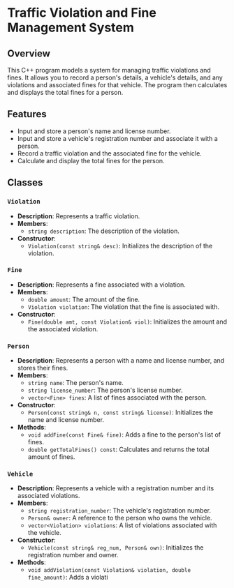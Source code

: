 # Traffic Violation and Fine Management System

## Overview

This C++ program models a system for managing traffic violations and fines. It allows you to record a person's details, a vehicle's details, and any violations and associated fines for that vehicle. The program then calculates and displays the total fines for a person.

## Features

- Input and store a person's name and license number.
- Input and store a vehicle's registration number and associate it with a person.
- Record a traffic violation and the associated fine for the vehicle.
- Calculate and display the total fines for the person.

## Classes

### `Violation`

- **Description**: Represents a traffic violation.
- **Members**:
  - `string description`: The description of the violation.
- **Constructor**:
  - `Violation(const string& desc)`: Initializes the description of the violation.

### `Fine`

- **Description**: Represents a fine associated with a violation.
- **Members**:
  - `double amount`: The amount of the fine.
  - `Violation violation`: The violation that the fine is associated with.
- **Constructor**:
  - `Fine(double amt, const Violation& viol)`: Initializes the amount and the associated violation.

### `Person`

- **Description**: Represents a person with a name and license number, and stores their fines.
- **Members**:
  - `string name`: The person's name.
  - `string license_number`: The person's license number.
  - `vector<Fine> fines`: A list of fines associated with the person.
- **Constructor**:
  - `Person(const string& n, const string& license)`: Initializes the name and license number.
- **Methods**:
  - `void addFine(const Fine& fine)`: Adds a fine to the person's list of fines.
  - `double getTotalFines() const`: Calculates and returns the total amount of fines.

### `Vehicle`

- **Description**: Represents a vehicle with a registration number and its associated violations.
- **Members**:
  - `string registration_number`: The vehicle's registration number.
  - `Person& owner`: A reference to the person who owns the vehicle.
  - `vector<Violation> violations`: A list of violations associated with the vehicle.
- **Constructor**:
  - `Vehicle(const string& reg_num, Person& own)`: Initializes the registration number and owner.
- **Methods**:
  - `void addViolation(const Violation& violation, double fine_amount)`: Adds a violati

